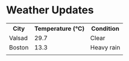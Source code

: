 # Weather Updates

<!-- WEATHER-UPDATE-START -->
<table><tr><th>City</th><th>Temperature (°C)</th><th>Condition</th></tr><tr><td>Valsad</td><td>29.7</td><td>Clear</td></tr><tr><td>Boston</td><td>13.3</td><td>Heavy rain</td></tr><tr><td></td><td></td><td></td></tr></table>
<!-- WEATHER-UPDATE-END -->
